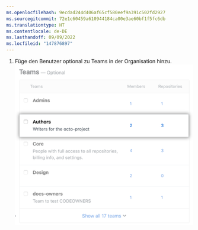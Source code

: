 ```yaml
---
ms.openlocfilehash: 9ecdad244d406af65cf580eef9a391c502fd2927
ms.sourcegitcommit: 72e1c60459a610944184ca00e3ae60bf1f5fc6db
ms.translationtype: HT
ms.contentlocale: de-DE
ms.lasthandoff: 09/09/2022
ms.locfileid: "147876897"
---
```

1. Füge den Benutzer optional zu Teams in der Organisation hinzu. ![Liste der Teams der Organisation](/assets/images/help/organizations/add-user-to-teams.png)
